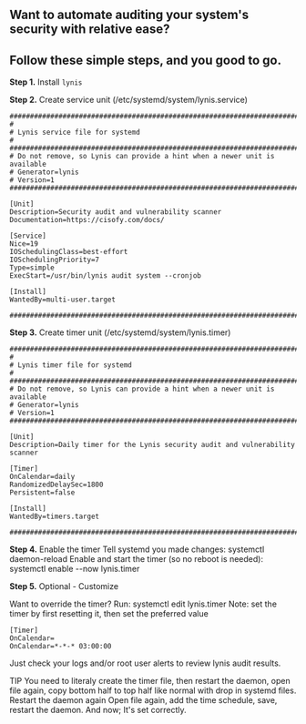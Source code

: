 ## Want to automate auditing your system's security with relative ease? 
## Follow these simple steps, and you good to go.

__Step 1.__
Install `lynis`

__Step 2.__
Create service unit (/etc/systemd/system/lynis.service)

```
#################################################################################
#
# Lynis service file for systemd
#
#################################################################################
# Do not remove, so Lynis can provide a hint when a newer unit is available
# Generator=lynis
# Version=1
#################################################################################

[Unit]
Description=Security audit and vulnerability scanner
Documentation=https://cisofy.com/docs/

[Service]
Nice=19
IOSchedulingClass=best-effort
IOSchedulingPriority=7
Type=simple
ExecStart=/usr/bin/lynis audit system --cronjob

[Install]
WantedBy=multi-user.target

#################################################################################
```

__Step 3.__ 
Create timer unit (/etc/systemd/system/lynis.timer)

```
#################################################################################
#
# Lynis timer file for systemd
#
#################################################################################
# Do not remove, so Lynis can provide a hint when a newer unit is available
# Generator=lynis
# Version=1
#################################################################################

[Unit]
Description=Daily timer for the Lynis security audit and vulnerability scanner

[Timer]
OnCalendar=daily
RandomizedDelaySec=1800
Persistent=false

[Install]
WantedBy=timers.target

#################################################################################
```

__Step 4.__
Enable the timer
Tell systemd you made changes: systemctl daemon-reload
Enable and start the timer (so no reboot is needed): systemctl enable --now lynis.timer

__Step 5.__ 
Optional - Customize

Want to override the timer? Run: systemctl edit lynis.timer
Note: set the timer by first resetting it, then set the preferred value
```
[Timer]
OnCalendar=
OnCalendar=*-*-* 03:00:00
```
Just check your logs and/or root user alerts to review lynis audit results.

TIP You need to literaly create the timer file, then restart the daemon, open file again, copy bottom half to top half like normal with drop in systemd files.
Restart the daemon again
Open file again, add the time schedule, save, restart the daemon. 
And now; It's set correctly.
